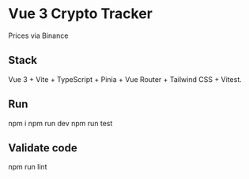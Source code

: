 # Vue 3 Crypto Tracker

Prices via Binance

## Stack
Vue 3 + Vite + TypeScript + Pinia + Vue Router + Tailwind CSS + Vitest.

## Run
npm i
npm run dev
npm run test

## Validate code
npm run lint
